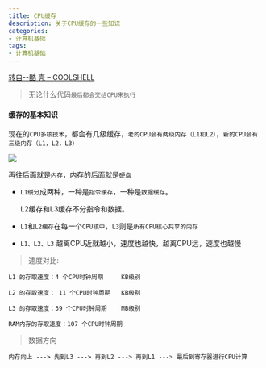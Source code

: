 ```yaml
---
title: CPU缓存                                              
description: 关于CPU缓存的一些知识
categories:
- 计算机基础
tags:
- 计算机基础   
---
```


[转自--酷 壳 – COOLSHELL](https://coolshell.cn/articles/20793.html)


> 无论什么代码`最后都会交给CPU来执行`


#### 缓存的基本知识

现在的`CPU多核技术`，都会有几级缓存，`老的CPU会有两级内存（L1和L2）`，`新的CPU会有三级内存（L1，L2，L3）`

![](https://coolshell.cn/wp-content/uploads/2020/02/cache.architecture.png)


再往后面就是`内存`，内存的后面就是`硬盘`


- `L1缓分`成两种，一种是`指令缓存`，一种是`数据缓存`。


    L2缓存和L3缓存不分指令和数据。
    


- `L1`和`L2缓存`在每一个`CPU核中`，`L3`则是`所有CPU核心共享的内存`


- `L1、L2、L3` 越离CPU近就越小，速度也越快，越离CPU远，速度也越慢


> 速度对比:

    
    L1 的存取速度：4 个CPU时钟周期     KB级别
    
    L2 的存取速度： 11 个CPU时钟周期   KB级别
    
    L3 的存取速度：39 个CPU时钟周期    MB级别
    
    RAM内存的存取速度：107 个CPU时钟周期


> 数据方向

    内存向上 ---> 先到L3 ---> 再到L2 ---> 再到L1 ---> 最后到寄存器进行CPU计算
    

